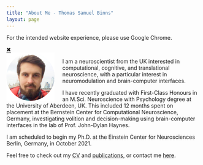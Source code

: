 ```yaml
---
title: "About Me - Thomas Samuel Binns"
layout: page
---
```


<!-- Alert bar: "Use Chrome!" -->
<div id="hellobar-bar" class="regular closable">
    <div class="hb-content-wrapper">
        <div class="hb-text-wrapper">
            <div class="hb-headline-text">
                <p><span>For the intended website experience, please use Google Chrome.</span></p>
            </div>
        </div>
    </div>
    <div class="hb-close-wrapper">
        <!--<a href="javascript:void(0);" class="icon-close">&#10006;</a>-->
        <a href="javascript:void(0);" class="icon-close" onclick="$('#use_chrome-bar').fadeOut()">&#10006;</a>
    </div>
</div>
<script src="https://ajax.googleapis.com/ajax/libs/jquery/3.2.1/jquery.min.js"></script>
<!--<a href="javascript:void(0);" class="icon-close" onclick="$('#use_chrome-bar').fadeOut()">&#10006;</a>-->


<!-- Profile picture -->
<img width="25%" height="auto" style="float: left; margin-right: 20px;" src="/assets/images/ProfilePic.png">


<!-- Main website description/introduction -->
I am a neuroscientist from the UK interested in computational, cognitive, and translational neuroscience, with a particular interest in neuromodulation and brain-computer interfaces.

I have recently graduated with First-Class Honours in an M.Sci. Neuroscience with Psychology degree at the University of Aberdeen, UK. This included 12 months spent on placement at the Bernstein Center for Computational Neuroscience, Germany, investigating volition and decision-making using brain-computer interfaces in the lab of Prof. John-Dylan Haynes.

I am scheduled to begin my Ph.D. at the Einstein Center for Neurosciences Berlin, Germany, in October 2021.

Feel free to check out my [CV](/CV.html) and [publications](/publications.html), or contact me [here](/contact-links.html).
